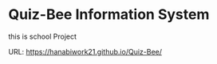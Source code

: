 # Quiz-Bee Information System
this is school Project

URL:
https://hanabiwork21.github.io/Quiz-Bee/
